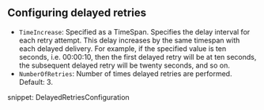 ## Configuring delayed retries

 * `TimeIncrease`: Specified as a TimeSpan. Specifies the delay interval for each retry attempt. This delay increases by the same timespan with each delayed delivery. For example, if the specified value is ten seconds, i.e. 00:00:10, then the first delayed retry will be at ten seconds, the subsequent delayed retry will be twenty seconds, and so on.
 * `NumberOfRetries`: Number of times delayed retries are performed. Default: 3.

snippet: DelayedRetriesConfiguration
